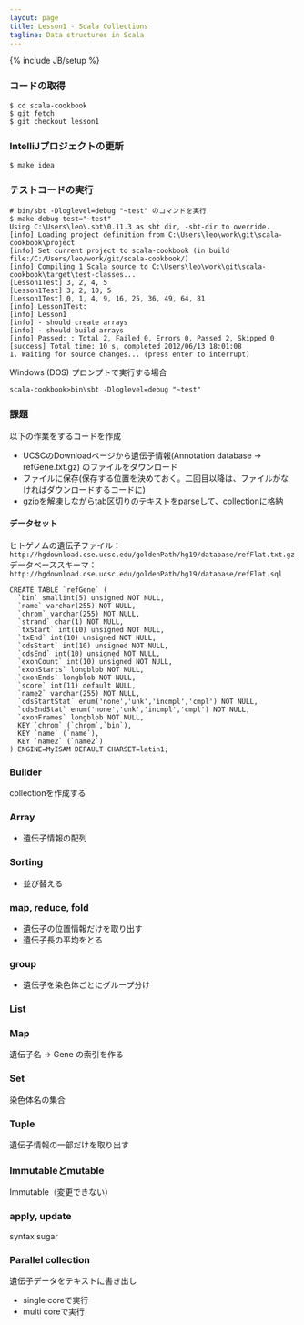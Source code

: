 ```yaml
---
layout: page
title: Lesson1 - Scala Collections
tagline: Data structures in Scala
---
```

{% include JB/setup %}

### コードの取得

	$ cd scala-cookbook
	$ git fetch
	$ git checkout lesson1

### IntelliJプロジェクトの更新

	$ make idea

### テストコードの実行

	# bin/sbt -Dloglevel=debug "~test" のコマンドを実行
	$ make debug test="~test"
    Using C:\Users\leo\.sbt\0.11.3 as sbt dir, -sbt-dir to override.
    [info] Loading project definition from C:\Users\leo\work\git\scala-cookbook\project
    [info] Set current project to scala-cookbook (in build file:/C:/Users/leo/work/git/scala-cookbook/)
    [info] Compiling 1 Scala source to C:\Users\leo\work\git\scala-cookbook\target\test-classes...
    [Lesson1Test] 3, 2, 4, 5
    [Lesson1Test] 3, 2, 10, 5
    [Lesson1Test] 0, 1, 4, 9, 16, 25, 36, 49, 64, 81
    [info] Lesson1Test:
    [info] Lesson1
    [info] - should create arrays
    [info] - should build arrays
    [info] Passed: : Total 2, Failed 0, Errors 0, Passed 2, Skipped 0
    [success] Total time: 10 s, completed 2012/06/13 18:01:08
    1. Waiting for source changes... (press enter to interrupt)

Windows (DOS) プロンプトで実行する場合

    scala-cookbook>bin\sbt -Dloglevel=debug "~test"

### 課題

以下の作業をするコードを作成

* UCSCのDownloadページから遺伝子情報(Annotation database -> refGene.txt.gz) のファイルをダウンロード
* ファイルに保存(保存する位置を決めておく。二回目以降は、ファイルがなければダウンロードするコードに)
* gzipを解凍しながらtab区切りのテキストをparseして、collectionに格納

#### データセット
ヒトゲノムの遺伝子ファイル：```http://hgdownload.cse.ucsc.edu/goldenPath/hg19/database/refFlat.txt.gz```
データベーススキーマ：```http://hgdownload.cse.ucsc.edu/goldenPath/hg19/database/refFlat.sql```

    CREATE TABLE `refGene` (
      `bin` smallint(5) unsigned NOT NULL,
      `name` varchar(255) NOT NULL,
      `chrom` varchar(255) NOT NULL,
      `strand` char(1) NOT NULL,
      `txStart` int(10) unsigned NOT NULL,
      `txEnd` int(10) unsigned NOT NULL,
      `cdsStart` int(10) unsigned NOT NULL,
      `cdsEnd` int(10) unsigned NOT NULL,
      `exonCount` int(10) unsigned NOT NULL,
      `exonStarts` longblob NOT NULL,
      `exonEnds` longblob NOT NULL,
      `score` int(11) default NULL,
      `name2` varchar(255) NOT NULL,
      `cdsStartStat` enum('none','unk','incmpl','cmpl') NOT NULL,
      `cdsEndStat` enum('none','unk','incmpl','cmpl') NOT NULL,
      `exonFrames` longblob NOT NULL,
      KEY `chrom` (`chrom`,`bin`),
      KEY `name` (`name`),
      KEY `name2` (`name2`)
    ) ENGINE=MyISAM DEFAULT CHARSET=latin1;

### Builder

collectionを作成する

### Array

* 遺伝子情報の配列

### Sorting

* 並び替える

### map, reduce, fold

* 遺伝子の位置情報だけを取り出す
* 遺伝子長の平均をとる


### group

* 遺伝子を染色体ごとにグループ分け


### List



### Map

遺伝子名 -> Gene の索引を作る

### Set

染色体名の集合

### Tuple

遺伝子情報の一部だけを取り出す

   
### Immutableとmutable

Immutable（変更できない）

### apply, update

syntax sugar

### Parallel collection

遺伝子データをテキストに書き出し

* single coreで実行
* multi coreで実行

